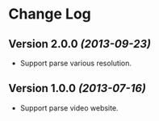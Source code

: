 Change Log
==========

Version 2.0.0 *(2013-09-23)*
---------------------------

 * Support parse various resolution.

Version 1.0.0 *(2013-07-16)*
---------------------------

 * Support parse video website.


